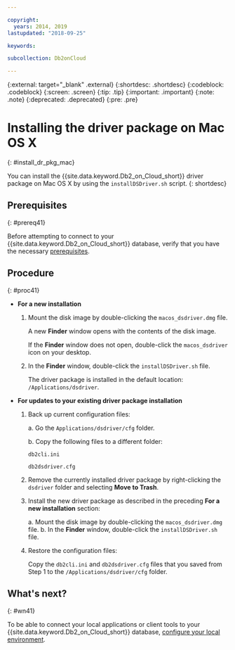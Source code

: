 ```yaml
---

copyright:
  years: 2014, 2019
lastupdated: "2018-09-25"

keywords:

subcollection: Db2onCloud

---
```


<!-- Attribute definitions --> 
{:external: target="_blank" .external}
{:shortdesc: .shortdesc}
{:codeblock: .codeblock}
{:screen: .screen}
{:tip: .tip}
{:important: .important}
{:note: .note}
{:deprecated: .deprecated}
{:pre: .pre}

# Installing the driver package on Mac OS X
{: #install_dr_pkg_mac}

You can install the {{site.data.keyword.Db2_on_Cloud_short}} driver package on Mac OS X by using the `installDSDriver.sh` script. 
{: shortdesc}

## Prerequisites
{: #prereq41}

Before attempting to connect to your {{site.data.keyword.Db2_on_Cloud_short}} database, verify that you have the necessary [prerequisites](/docs/services/Db2onCloud/connecting?topic=Db2onCloud-connect_ov#prereqs).

<!-- Download the Db2 driver package for your operating system from the web console and install it. -->

## Procedure
{: #proc41}

- **For a new installation**

  1. Mount the disk image by double-clicking the `macos_dsdriver.dmg` file.
   
     A new **Finder** window opens with the contents of the disk image.

     If the **Finder** window does not open, double-click the `macos_dsdriver` icon on your desktop.
  2. In the **Finder** window, double-click the `installDSDriver.sh` file.

     The driver package is installed in the default location: `/Applications/dsdriver`.

- **For updates to your existing driver package installation**

  1. Back up current configuration files:

     a. Go the `Applications/dsdriver/cfg` folder.

     b. Copy the following files to a different folder: 
    
        `db2cli.ini`

        `db2dsdriver.cfg`
  2. Remove the currently installed driver package by right-clicking the `dsdriver` folder and selecting **Move to Trash**.
  3. Install the new driver package as described in the preceding **For a new installation** section:
     
     a. Mount the disk image by double-clicking the `macos_dsdriver.dmg` file.
     b. In the **Finder** window, double-click the `installDSDriver.sh` file.
  4. Restore the configuration files:

     Copy the `db2cli.ini` and `db2dsdriver.cfg` files that you saved from Step 1 to the `/Applications/dsdriver/cfg` folder.

## What's next?
{: #wn41}

To be able to connect your local applications or client tools to your {{site.data.keyword.Db2_on_Cloud_short}} database, [configure your local environment](/docs/services/Db2onCloud?topic=Db2onCloud-cfg_loc_env#cfg_loc_env).
